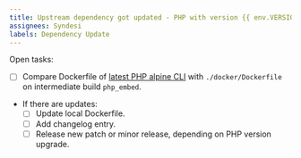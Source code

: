```yaml
---
title: Upstream dependency got updated - PHP with version {{ env.VERSION }}
assignees: Syndesi
labels: Dependency Update
---
```


Open tasks:

- [ ] Compare Dockerfile of [latest PHP alpine CLI](https://github.com/docker-library/php/tree/master/8.4/alpine3.21/cli) with `./docker/Dockerfile` on intermediate build `php_embed`.
- If there are updates:
  - [ ] Update local Dockerfile.
  - [ ] Add changelog entry.
  - [ ] Release new patch or minor release, depending on PHP version upgrade.
